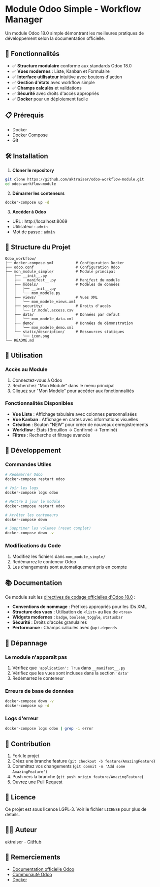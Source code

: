 # Module Odoo Simple - Workflow Manager

Un module Odoo 18.0 simple démontrant les meilleures pratiques de développement selon la documentation officielle.

## 🚀 Fonctionnalités

- ✅ **Structure modulaire** conforme aux standards Odoo 18.0
- ✅ **Vues modernes** : Liste, Kanban et Formulaire
- ✅ **Interface utilisateur** intuitive avec boutons d'action
- ✅ **Gestion d'états** avec workflow simple
- ✅ **Champs calculés** et validations
- ✅ **Sécurité** avec droits d'accès appropriés
- ✅ **Docker** pour un déploiement facile

## 📋 Prérequis

- Docker
- Docker Compose
- Git

## 🛠️ Installation

1. **Cloner le repository**
```bash
git clone https://github.com/aktraiser/odoo-workflow-module.git
cd odoo-workflow-module
```

2. **Démarrer les conteneurs**
```bash
docker-compose up -d
```

3. **Accéder à Odoo**
- URL : http://localhost:8069
- Utilisateur : `admin`
- Mot de passe : `admin`

## 📁 Structure du Projet

```
Odoo_workflow/
├── docker-compose.yml          # Configuration Docker
├── odoo.conf                   # Configuration Odoo
├── mon_module_simple/          # Module principal
│   ├── __init__.py
│   ├── __manifest__.py         # Manifest du module
│   ├── models/                 # Modèles de données
│   │   ├── __init__.py
│   │   └── mon_modele.py
│   ├── views/                  # Vues XML
│   │   └── mon_modele_views.xml
│   ├── security/               # Droits d'accès
│   │   └── ir.model.access.csv
│   ├── data/                   # Données par défaut
│   │   └── mon_modele_data.xml
│   ├── demo/                   # Données de démonstration
│   │   └── mon_modele_demo.xml
│   └── static/description/     # Ressources statiques
│       └── icon.png
└── README.md
```

## 🎯 Utilisation

### Accès au Module

1. Connectez-vous à Odoo
2. Recherchez "Mon Module" dans le menu principal
3. Cliquez sur "Mon Modele" pour accéder aux fonctionnalités

### Fonctionnalités Disponibles

- **Vue Liste** : Affichage tabulaire avec colonnes personnalisées
- **Vue Kanban** : Affichage en cartes avec informations visuelles
- **Création** : Bouton "NEW" pour créer de nouveaux enregistrements
- **Workflow** : États (Brouillon → Confirmé → Terminé)
- **Filtres** : Recherche et filtrage avancés

## 🔧 Développement

### Commandes Utiles

```bash
# Redémarrer Odoo
docker-compose restart odoo

# Voir les logs
docker-compose logs odoo

# Mettre à jour le module
docker-compose restart odoo

# Arrêter les conteneurs
docker-compose down

# Supprimer les volumes (reset complet)
docker-compose down -v
```

### Modifications du Code

1. Modifiez les fichiers dans `mon_module_simple/`
2. Redémarrez le conteneur Odoo
3. Les changements sont automatiquement pris en compte

## 📚 Documentation

Ce module suit les [directives de codage officielles d'Odoo 18.0](https://www.odoo.com/documentation/18.0/fr/contributing/development/coding_guidelines.html) :

- **Conventions de nommage** : Préfixes appropriés pour les IDs XML
- **Structure des vues** : Utilisation de `<list>` au lieu de `<tree>`
- **Widgets modernes** : `badge`, `boolean_toggle`, `statusbar`
- **Sécurité** : Droits d'accès granulaires
- **Performance** : Champs calculés avec `@api.depends`

## 🐛 Dépannage

### Le module n'apparaît pas
1. Vérifiez que `'application': True` dans `__manifest__.py`
2. Vérifiez que les vues sont incluses dans la section `'data'`
3. Redémarrez le conteneur

### Erreurs de base de données
```bash
docker-compose down -v
docker-compose up -d
```

### Logs d'erreur
```bash
docker-compose logs odoo | grep -i error
```

## 🤝 Contribution

1. Fork le projet
2. Créez une branche feature (`git checkout -b feature/AmazingFeature`)
3. Committez vos changements (`git commit -m 'Add some AmazingFeature'`)
4. Push vers la branche (`git push origin feature/AmazingFeature`)
5. Ouvrez une Pull Request

## 📄 Licence

Ce projet est sous licence LGPL-3. Voir le fichier `LICENSE` pour plus de détails.

## 👨‍💻 Auteur

aktraiser - [GitHub](https://github.com/aktraiser)

## 🙏 Remerciements

- [Documentation officielle Odoo](https://www.odoo.com/documentation/18.0/)
- [Communauté Odoo](https://www.odoo.com/forum)
- [Docker](https://www.docker.com/) 